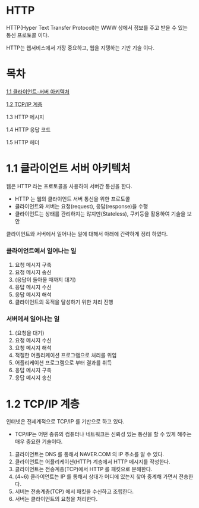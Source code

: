# HTTP
HTTP(Hyper Text Transfer Protocol)는 WWW 상에서 정보를 주고 받을 수 있는 통신 프로토콜 이다.

HTTP는 웹서비스에서 가장 중요하고, 웹을 지탱하는 기반 기술 이다.

# 목차

[1.1 클라이언트-서버 아키텍처](#1.1-클라이언트-서버-아키텍처)

[1.2 TCP/IP 계층](#1.2-TCP/IP-계층)

1.3 HTTP 메시지

1.4 HTTP 응답 코드

1.5 HTTP 헤더


# 1.1 클라이언트 서버 아키텍처
웹은 HTTP 라는 프로토콜을 사용하여 서버간 통신을 한다.

- HTTP 는 웹의 클라이언트 서버 통신을 위한 프로토콜
- 클라이언트와 서버는 요청(request), 응답(response)을 수행
- 클라이언트는 상태를 관리하지는 않지만(Stateless), 쿠키등을 활용하여 기술을 보안

클라이언트와 서버에서 일어나는 일에 대해서 아래에 간략하게 정리 하였다.

### 클라이언트에서 일어나는 일
1. 요청 메시지 구축
2. 요청 메시지 송신
3. (응답이 돌아올 때까지 대기)
4. 응답 메시지 수신
5. 응답 메시지 해석
6. 클라이언트의 목적을 달성하기 위한 처리 진행

### 서버에서 일어나는 일
1. (요청을 대기)
2. 요청 메시지 수신
3. 요청 메시지 해석
4. 적절한 어플리케이션 프로그램으로 처리를 위임
5. 어플리케이션 프로그램으로 부터 결과를 취득
6. 응답 메시지 구축
7. 응답 메시지 송신

# 1.2 TCP/IP 계층
인터넷은 전세계적으로 TCP/IP 를 기반으로 하고 있다. 

- TCP/IP는 어떤 종류의 컴퓨터나 네트워크든 신뢰성 있는 통신을 할 수 있게 해주는 매우 중요한 기술이다.

1. 클라이언트는 DNS 를 통해서 NAVER.COM 의 IP 주소를 알 수 있다.
2. 클라이언트는 어플리케이션(HTTP) 계층에서 HTTP 메시지를 작성한다.
3. 클라이언트는 전송계층(TCP)에서 HTTP 를 패킷으로 분해한다.
4. (4~6) 클라이언트는 IP 를 통해서 상대가 어디에 있는지 찾아 중계해 가면서 전송한다.
7. 서버는 전송계층(TCP) 에서 패킷을 수신하고 조립한다.
8. 서버는 클라이언트의 요청을 처리한다.
